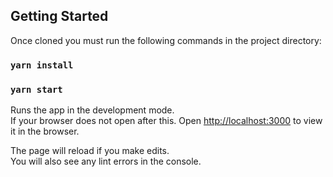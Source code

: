 ## Getting Started

Once cloned you must run the following commands in the project directory:

### `yarn install`
### `yarn start`

Runs the app in the development mode.<br>
If your browser does not open after this. Open [http://localhost:3000](http://localhost:3000) to view it in the browser.

The page will reload if you make edits.<br>
You will also see any lint errors in the console.

